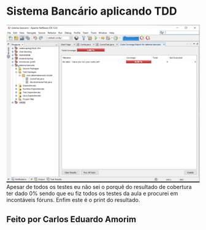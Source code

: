 # Sistema Bancário aplicando TDD
![Relatório de Cobertura](image.png)
Apesar de todos os testes eu não sei o porquê do resultado de cobertura ter dado 0% sendo que eu fiz todos os testes da aula e procurei em incontáveis fóruns. Enfim este é o print do resultado. 
## Feito por Carlos Eduardo Amorim
